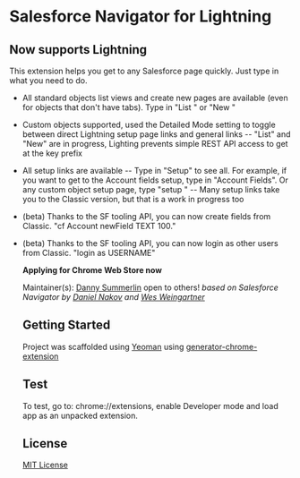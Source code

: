 # Salesforce Navigator for Lightning

## Now supports Lightning

This extension helps you get to any Salesforce page quickly. Just type in what you need to do.

- All standard objects list views and create new pages are available (even for objects that don't have tabs). Type in "List <Object Name>" or "New <Object Name>"
- Custom objects supported, used the Detailed Mode setting to toggle between direct Lightning setup page links and general links
-- "List" and "New" are in progress, Lighting prevents simple REST API access to get at the key prefix
- All setup links are available -- Type in "Setup" to see all. For example, if you want to get to the Account fields setup, type in "Account Fields". Or any custom object setup page, type "setup <Custom Object Name>"
-- Many setup links take you to the Classic version, but that is a work in progress too

- (beta) Thanks to the SF tooling API, you can now create fields from Classic. "cf Account newField TEXT 100."
- (beta) Thanks to the SF tooling API, you can now login as other users from Classic. "login as USERNAME"

**Applying for Chrome Web Store now**

Maintainer(s):
[Danny Summerlin](http://summerlin.co)
open to others!
_based on Salesforce Navigator by [Daniel Nakov](https://twitter.com/dnak0v) and [Wes Weingartner](https://twitter.com/wes1278)_

## Getting Started
Project was scaffolded using [Yeoman](http://yeoman.io/) using [generator-chrome-extension](https://github.com/yeoman/generator-chrome-extension)

## Test
To test, go to: chrome://extensions, enable Developer mode and load app as an unpacked extension.

## License
[MIT License](http://en.wikipedia.org/wiki/MIT_License)

